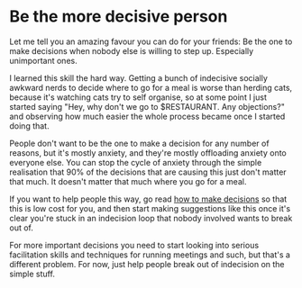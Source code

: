 # Be the more decisive person

Let me tell you an amazing favour you can do for your friends: Be the one to make decisions when nobody else is willing to step up. Especially unimportant ones.

I learned this skill the hard way. Getting a bunch of indecisive socially awkward nerds to decide where to go for a meal is worse than herding cats, because it's watching cats try to self organise,
so at some point I just started saying "Hey, why don't we go to $RESTAURANT. Any objections?" and observing how much easier the whole process became once I started doing that.

People don't want to be the one to make a decision for any number of reasons, but it's mostly anxiety, and they're mostly offloading anxiety onto everyone else. You can stop the cycle of anxiety through the simple realisation that 90% of the decisions that are causing this just don't matter that much. It doesn't matter that much where you go for a meal.

If you want to help people this way, go read [how to make decisions](https://notebook.drmaciver.com/posts/2020-02-25-10:39.html) so that this is low cost for you, and then start making suggestions like this once it's clear you're stuck in an indecision loop that nobody involved wants to break out of.

For more important decisions you need to start looking into serious facilitation skills and techniques for running meetings and such, but that's a different problem. For now, just help people break out of indecision on the simple stuff.
